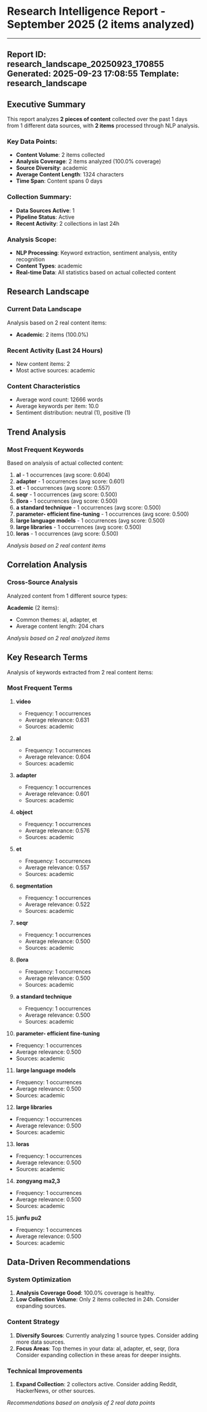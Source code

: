 # Research Intelligence Report - September 2025 (2 items analyzed)

---
**Report ID:** research_landscape_20250923_170855
**Generated:** 2025-09-23 17:08:55
**Template:** research_landscape
---

## Executive Summary

This report analyzes **2 pieces of content** collected over the past 1 days from 1 different data sources, with **2 items** processed through NLP analysis.

### Key Data Points:
- **Content Volume**: 2 items collected
- **Analysis Coverage**: 2 items analyzed (100.0% coverage)
- **Source Diversity**: academic
- **Average Content Length**: 1324 characters
- **Time Span**: Content spans 0 days

### Collection Summary:
- **Data Sources Active**: 1
- **Pipeline Status**: Active
- **Recent Activity**: 2 collections in last 24h

### Analysis Scope:
- **NLP Processing**: Keyword extraction, sentiment analysis, entity recognition
- **Content Types**: academic
- **Real-time Data**: All statistics based on actual collected content


## Research Landscape

### Current Data Landscape

Analysis based on 2 real content items:

- **Academic**: 2 items (100.0%)

### Recent Activity (Last 24 Hours)

- New content items: 2
- Most active sources: academic

### Content Characteristics

- Average word count: 12666 words
- Average keywords per item: 10.0
- Sentiment distribution: neutral (1), positive (1)


## Trend Analysis

### Most Frequent Keywords

Based on analysis of actual collected content:

1. **al** - 1 occurrences (avg score: 0.604)
2. **adapter** - 1 occurrences (avg score: 0.601)
3. **et** - 1 occurrences (avg score: 0.557)
4. **seqr** - 1 occurrences (avg score: 0.500)
5. **(lora** - 1 occurrences (avg score: 0.500)
6. **a standard technique** - 1 occurrences (avg score: 0.500)
7. **parameter-
efficient fine-tuning** - 1 occurrences (avg score: 0.500)
8. **large language models** - 1 occurrences (avg score: 0.500)
9. **large libraries** - 1 occurrences (avg score: 0.500)
10. **loras** - 1 occurrences (avg score: 0.500)

*Analysis based on 2 real content items*



## Correlation Analysis

### Cross-Source Analysis

Analyzed content from 1 different source types:

**Academic** (2 items):
- Common themes: al, adapter, et
- Average content length: 204 chars


*Analysis based on 2 real analyzed items*


## Key Research Terms

Analysis of keywords extracted from 2 real content items:

### Most Frequent Terms

1. **video**
   - Frequency: 1 occurrences
   - Average relevance: 0.631
   - Sources: academic

2. **al**
   - Frequency: 1 occurrences
   - Average relevance: 0.604
   - Sources: academic

3. **adapter**
   - Frequency: 1 occurrences
   - Average relevance: 0.601
   - Sources: academic

4. **object**
   - Frequency: 1 occurrences
   - Average relevance: 0.576
   - Sources: academic

5. **et**
   - Frequency: 1 occurrences
   - Average relevance: 0.557
   - Sources: academic

6. **segmentation**
   - Frequency: 1 occurrences
   - Average relevance: 0.522
   - Sources: academic

7. **seqr**
   - Frequency: 1 occurrences
   - Average relevance: 0.500
   - Sources: academic

8. **(lora**
   - Frequency: 1 occurrences
   - Average relevance: 0.500
   - Sources: academic

9. **a standard technique**
   - Frequency: 1 occurrences
   - Average relevance: 0.500
   - Sources: academic

10. **parameter-
efficient fine-tuning**
   - Frequency: 1 occurrences
   - Average relevance: 0.500
   - Sources: academic

11. **large language models**
   - Frequency: 1 occurrences
   - Average relevance: 0.500
   - Sources: academic

12. **large libraries**
   - Frequency: 1 occurrences
   - Average relevance: 0.500
   - Sources: academic

13. **loras**
   - Frequency: 1 occurrences
   - Average relevance: 0.500
   - Sources: academic

14. **zongyang ma2,3**
   - Frequency: 1 occurrences
   - Average relevance: 0.500
   - Sources: academic

15. **junfu pu2**
   - Frequency: 1 occurrences
   - Average relevance: 0.500
   - Sources: academic



## Data-Driven Recommendations

### System Optimization

1. **Analysis Coverage Good**: 100.0% coverage is healthy.
3. **Low Collection Volume**: Only 2 items collected in 24h. Consider expanding sources.

### Content Strategy

1. **Diversify Sources**: Currently analyzing 1 source types. Consider adding more data sources.
2. **Focus Areas**: Top themes in your data: al, adapter, et, seqr, (lora
   Consider expanding collection in these areas for deeper insights.

### Technical Improvements

1. **Expand Collection**: 2 collectors active. Consider adding Reddit, HackerNews, or other sources.

*Recommendations based on analysis of 2 real data points*

